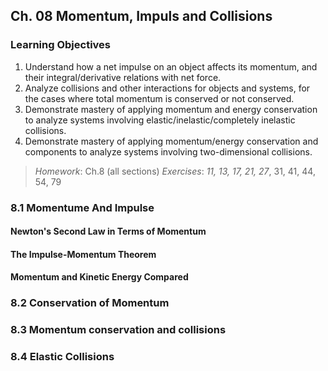 ## Ch. 08 Momentum, Impuls and Collisions

### Learning Objectives
1. Understand how a net impulse on an object affects its momentum, and their integral/derivative relations with net force.
2. Analyze collisions and other interactions for objects and systems, for the cases where total momentum is conserved or not conserved.
3. Demonstrate mastery of applying momentum and energy conservation to analyze systems involving elastic/inelastic/completely inelastic collisions.
4. Demonstrate mastery of applying momentum/energy conservation and components to analyze systems involving two-dimensional collisions.

> _Homework_: Ch.8 (all sections)
_Exercises_: *11, 13, 17, 21, 27*, 31, 41, 44, 54, 79

### 8.1 Momentume And Impulse
#### Newton's Second Law in Terms of Momentum

#### The Impulse-Momentum Theorem

#### Momentum and Kinetic Energy Compared

### 8.2 Conservation of Momentum

### 8.3 Momentum conservation and collisions

### 8.4 Elastic Collisions
